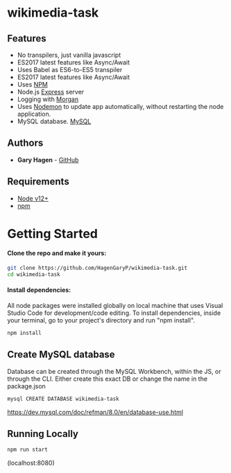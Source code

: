 # wikimedia-task


## Features

- No transpilers, just vanilla javascript
- ES2017 latest features like Async/Await
- Uses Babel as ES6-to-ES5 transpiler
- ES2017 latest features like Async/Await
- Uses [NPM](https://www.npmjs.com/)
- Node.js [Express](https://expressjs.com/) server
- Logging with [Morgan](https://github.com/expressjs/morgan)
- Uses [Nodemon](https://www.npmjs.com/package/nodemon) to update app automatically, without restarting the node application.
- MySQL database. [MySQL](https://dev.mysql.com/)

## Authors

- **Gary Hagen** - [GitHub](https://github.com/HagenGaryP)

## Requirements

- [Node v12+](https://nodejs.org/en/download/current/)
- [npm](https://docs.npmjs.com/downloading-and-installing-node-js-and-npm)

# Getting Started

#### Clone the repo and make it yours:

```bash
git clone https://github.com/HagenGaryP/wikimedia-task.git
cd wikimedia-task
```

#### Install dependencies:
All node packages were installed globally on local machine that uses Visual Studio Code for development/code editing.
To install dependencies, inside your terminal, go to your project's directory and run "npm install".
```bash
npm install
```

## Create MySQL database
Database can be created through the MySQL Workbench, within the JS, or through the CLI.
Either create this exact DB or change the name in the package.json
```bash
mysql CREATE DATABASE wikimedia-task
```
https://dev.mysql.com/doc/refman/8.0/en/database-use.html


## Running Locally

```bash
npm run start
```

(localhost:8080)
